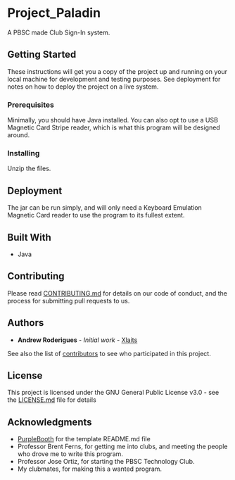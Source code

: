 # Project_Paladin

A PBSC made Club Sign-In system.

## Getting Started

These instructions will get you a copy of the project up and running on your local machine for development and testing purposes. See deployment for notes on how to deploy the project on a live system.

### Prerequisites

Minimally, you should have Java installed. You can also opt to use a USB Magnetic Card Stripe reader, which is what this program will be designed around.

### Installing

Unzip the files.

## Deployment

The jar can be run simply, and will only need a Keyboard Emulation Magnetic Card reader to use the program to its fullest extent.

## Built With

* Java

## Contributing

Please read [CONTRIBUTING.md](https://gist.github.com/PurpleBooth/b24679402957c63ec426) for details on our code of conduct, and the process for submitting pull requests to us.

## Authors

* **Andrew Roderigues** - *Initial work* - [Xlaits](https://github.com/Xlaits)

See also the list of [contributors](https://github.com/xlaits/Project_Paladin/contributors) to see who participated in this project.

## License

This project is licensed under the GNU General Public License v3.0 - see the [LICENSE.md](LICENSE.md) file for details

## Acknowledgments

* [PurpleBooth](https://gist.github.com/PurpleBooth) for the template README.md file
* Professor Brent Ferns, for getting me into clubs, and meeting the people who drove me to write this program.
* Professor Jose Ortiz, for starting the PBSC Technology Club.
* My clubmates, for making this a wanted program.

